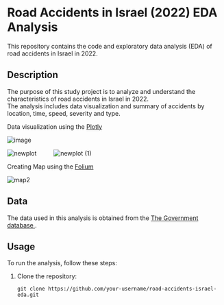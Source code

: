 # Road Accidents in Israel (2022) EDA Analysis

This repository contains the code and exploratory data analysis (EDA) of road accidents in Israel in 2022.

## Description

The purpose of this study project is to analyze and understand the characteristics of road accidents in Israel in 2022.  
The analysis includes data visualization and summary of accidents by location, time, speed, severity and type.

Data visualization using the [Plotly](https://plotly.com/python/)

![image](https://github.com/user-attachments/assets/00743ebb-9722-4da2-8b11-545f316338c8)

![newplot](https://github.com/user-attachments/assets/40e2926e-1e80-4b2f-b606-535839ca5e21) &emsp; &emsp; ![newplot (1)](https://github.com/user-attachments/assets/3cd4ffa1-17e9-4a3b-846e-c7f3af53013c)

Creating Map using the [Folium](https://python-visualization.github.io/folium/latest/)

![map2](https://github.com/user-attachments/assets/24586b2f-ca8d-4b2d-8cf9-75d869485698)




## Data

The data used in this analysis is obtained from the [The Government database ](https://data.gov.il/dataset/teunot2022).


## Usage

To run the analysis, follow these steps:

1. Clone the repository:
   ```shell
   git clone https://github.com/your-username/road-accidents-israel-eda.git
